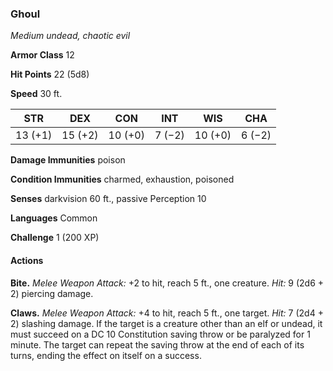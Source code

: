 ### Ghoul

*Medium undead, chaotic evil*

**Armor Class** 12

**Hit Points** 22 (5d8)

**Speed** 30 ft.

<table>
	<thead>
		<th>STR</th>
		<th>DEX</th>
		<th>CON</th>
		<th>INT</th>
		<th>WIS</th>
		<th>CHA</th>
	</thead>
	</tbody>
		<tr>
			<td>13 (+1)</td>
			<td>15 (+2)</td>
			<td>10 (+0)</td>
			<td>7 (−2)</td>
			<td>10 (+0)</td>
			<td>6 (−2)</td>
		</tr>
	</tbody>
</table>


**Damage Immunities** poison

**Condition Immunities** charmed, exhaustion, poisoned 

**Senses** darkvision 60 ft., passive Perception 10 

**Languages** Common

**Challenge** 1 (200 XP)

#### Actions

**Bite.** *Melee Weapon Attack:* +2 to hit, reach 5 ft., one creature. *Hit:* 9 (2d6 + 2) piercing damage.

**Claws.** *Melee Weapon Attack:* +4 to hit, reach 5 ft., one target. *Hit:* 7 (2d4 + 2) slashing damage. If the target is a creature other than an elf or undead, it must succeed on a DC 10 Constitution saving throw or be paralyzed for 1 minute. The target can repeat the saving throw at the end of each of its turns, ending the effect on itself on a success.
